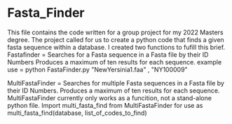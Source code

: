 # Fasta_Finder
This file contains the code written for a group project for my 2022 Masters degree. The project called for us to create a python code that finds a given fasta sequence within a database.
I created two functions to fufill this brief. 
Fastafinder =     Searches for a Fasta sequence in a Fasta file by their ID Numbers
                  Produces a maximum of ten results for each sequence.
                  example use = python FastaFinder.py "NewYersinia1.faa" , "NY100009"

MultiFastaFinder =     Searches for multiple Fasta sequences in a Fasta file by their ID Numbers.
                        Produces a maximum of ten results for each sequence.
                        MultiFastaFinder currently only works as a funcition, not a stand-alone python file.
                        Import multi_fasta_find from MultiFastaFinder for use as multi_fasta_find(database, list_of_codes_to_find)
                        
